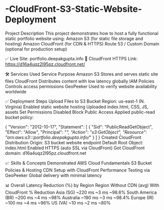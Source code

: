 # -CloudFront-S3-Static-Website-Deployment

 Project Description
This project demonstrates how to host a fully functional static portfolio website using:
Amazon S3 (for static file storage and hosting)
Amazon CloudFront (for CDN & HTTPS)
Route 53 / Custom Domain (optional for production setup)


✅ Live Site: portfolio.deepakgupta.info
🔐 CloudFront HTTPS Link: https://d16a4uqz2l95pz.cloudfront.net/


🛠️ Services Used
Service	Purpose
Amazon S3	Stores and serves static site files
CloudFront	Distributes content with low latency globally
IAM Policies	Controls access permissions
GeoPeeker	Used to verify website availability worldwide

✅ Deployment Steps
Upload Files to S3 Bucket
Region: us-east-1 (N. Virginia)
Enabled static website hosting
Uploaded index.html, CSS, JS, assets
Set Permissions
Disabled Block Public Access
Applied public-read bucket policy:

{
  "Version": "2012-10-17",
  "Statement": [
    {
      "Sid": "PublicReadGetObject",
      "Effect": "Allow",
      "Principal": "*",
      "Action": "s3:GetObject",
      "Resource": "arn:aws:s3:::portfolio.deepakgupta.info/*"
    }
  ]
}
Created CloudFront Distribution
Origin: S3 bucket website endpoint
Default Root Object: index.html
Enabled HTTPS (auto SSL via CloudFront)
Got CloudFront domain: d16a4uqz2l95pz.cloudfront.net


📈 Skills & Concepts Demonstrated 
AWS Cloud Fundamentals
S3 Bucket Policies & Hosting
CDN Setup with CloudFront
Performance Testing via GeoPeeker
Global delivery with minimal latency



📊 Overall Latency Reduction (%) by Region
Region	Without CDN (avg)	With CloudFront	% Reduction
Asia (SG)	~220 ms	~3 ms	~98.6%
South America (BR)	~200 ms	~4 ms	~98%
Australia	~190 ms	~3 ms	~98.4%
Europe (IR)	~100 ms	~4 ms	~96%
US (VA)	~10 ms	~2 ms	~80%

